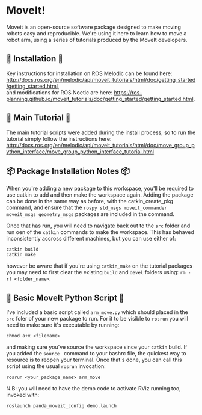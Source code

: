 # MoveIt!

Moveit is an open-source software package designed to make moving robots easy and reproducible. We're using it here to learn how to move a robot arm, using a series of tutorials produced by the MoveIt developers. 

## 💽 Installation 💽

Key instructions for installation on ROS Melodic can be found here:  
http://docs.ros.org/en/melodic/api/moveit_tutorials/html/doc/getting_started/getting_started.html,  
and modifications for ROS Noetic are here: 
https://ros-planning.github.io/moveit_tutorials/doc/getting_started/getting_started.html.

## 📖 Main Tutorial 📖

The main tutorial scripts were added during the install process, so to run the tutorial simply follow the instructions here:
http://docs.ros.org/en/melodic/api/moveit_tutorials/html/doc/move_group_python_interface/move_group_python_interface_tutorial.html
  
## 📦 Package Installation Notes 📦

When you're adding a new package to this workspace, you'll be required to use catkin to add and then make the workspace again. Adding the package can be done in the same way as before, with the catkin_create_pkg command, and ensure that the `rospy std_msgs moveit_commander moveit_msgs geometry_msgs` packages are included in the command. 

Once that has run, you will need to navigate back out to the `src` folder and run oen of the `catkin` commands to make the workspace. This has behaved inconsistently accross different machines, but you can use either of:  

`catkin build`  
`catkin_make`  

however be aware that if you're using `catkin_make` on the tutorial packages you may need to first clear the existing `build` and `devel` folders using: `rm -rf <folder_name>`.

## 🐍 Basic MoveIt Python Script 🐍

I've included a basic script called `arm_move.py` which should placed in the `src` foler of your new package to run. For it to be visible to `rosrun` you will need to make sure it's executable by running: 

`chmod a+x <filename>`  

and making sure you've source the workspace since your `catkin` build. If you added the `source ` command to your bashrc file, the quickest way to resource is to reopen your terminal. Once that's done, you can call this script using the usual `rosrun` invocation:

`rosrun <your_package_name> arm_move`  

N.B: you will need to have the demo code to activate RViz running too, invoked with: 

`roslaunch panda_moveit_config demo.launch`